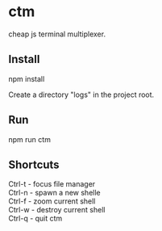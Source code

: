 # ctm
cheap js terminal multiplexer.

Install
-------
npm install

Create a directory "logs" in the project root.

Run
---
npm run ctm

Shortcuts
---------
Ctrl-t - focus file manager  
Ctrl-n - spawn a new shelle  
Ctrl-f - zoom current shell  
Ctrl-w - destroy current shell  
Ctrl-q - quit ctm  
